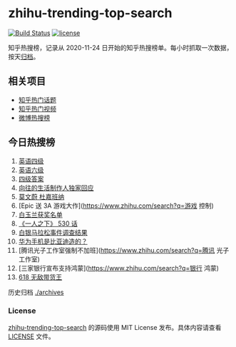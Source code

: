 # zhihu-trending-top-search

[![Build Status](https://github.com/justjavac/zhihu-trending-top-search/workflows/ci/badge.svg?branch=main)](https://github.com/justjavac/zhihu-trending-top-search/actions)
[![license](https://img.shields.io/github/license/justjavac/zhihu-trending-top-search)](https://github.com/justjavac/zhihu-trending-top-search/blob/main/LICENSE)

知乎热搜榜，记录从 2020-11-24 日开始的知乎热搜榜单。每小时抓取一次数据，按天[归档](./archives)。

## 相关项目

- [知乎热门话题](https://github.com/justjavac/zhihu-trending-hot-questions)
- [知乎热门视频](https://github.com/justjavac/zhihu-trending-hot-video)
- [微博热搜榜](https://github.com/justjavac/weibo-trending-hot-search)

## 今日热搜榜

<!-- BEGIN -->
<!-- 最后更新时间 Sat Jun 12 2021 14:08:08 GMT+0800 (China Standard Time) -->

1. [英语四级](https://www.zhihu.com/search?q=英语四级)
2. [英语六级](https://www.zhihu.com/search?q=英语六级)
3. [四级答案](https://www.zhihu.com/search?q=四级答案)
4. [向往的生活制作人独家回应](https://www.zhihu.com/search?q=向往的生活)
5. [莫文蔚 杜嘉班纳](https://www.zhihu.com/search?q=莫文蔚)
6. [Epic 送 3A 游戏大作](https://www.zhihu.com/search?q=游戏 控制)
7. [白玉兰获奖名单](https://www.zhihu.com/search?q=白玉兰)
8. [《一人之下》 530 话](https://www.zhihu.com/search?q=一人之下)
9. [白银马拉松事件调查结果](https://www.zhihu.com/search?q=甘肃白银马拉松)
10. [华为手机是比亚迪造的？](https://www.zhihu.com/search?q=华为手机)
11. [腾讯光子工作室强制不加班](https://www.zhihu.com/search?q=腾讯 光子工作室)
12. [三家银行宣布支持鸿蒙](https://www.zhihu.com/search?q=银行 鸿蒙)
13. [618 无敌带货王](https://www.zhihu.com/search?q=脑洞)

<!-- END -->

历史归档 [./archives](./archives)

### License

[zhihu-trending-top-search](https://github.com/justjavac/zhihu-trending-top-search)
的源码使用 MIT License 发布。具体内容请查看 [LICENSE](./LICENSE) 文件。
